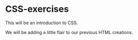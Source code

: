# CSS-exercises

This will be an introduction to CSS.

We will be adding a little flair to our previous HTML creations.